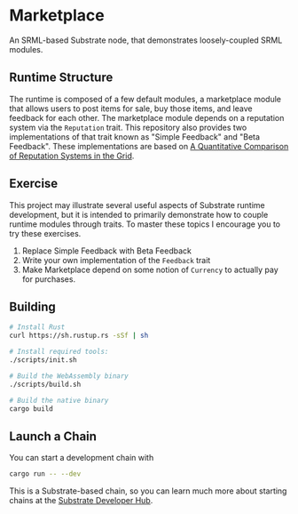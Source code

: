 # Marketplace

An SRML-based Substrate node, that demonstrates loosely-coupled SRML modules.

## Runtime Structure
The runtime is composed of a few default modules, a marketplace module that allows users to post items for sale, buy those items, and leave feedback for each other. The marketplace module depends on a reputation system via the `Reputation` trait. This repository also provides two implementations of that trait known as "Simple Feedback" and "Beta Feedback". These implementations are based on [A Quantitative Comparison of Reputation Systems in the Grid](https://www-users.cs.umn.edu/~weiss039/papers/Trust-Grid2005.pdf).

## Exercise
This project may illustrate several useful aspects of Substrate runtime development, but it is intended to primarily demonstrate how to couple runtime modules through traits. To master these topics I encourage you to try these exercises.

1. Replace Simple Feedback with Beta Feedback
2. Write your own implementation of the `Feedback` trait
3. Make Marketplace depend on some notion of `Currency` to actually pay for purchases.

## Building

```bash
# Install Rust
curl https://sh.rustup.rs -sSf | sh

# Install required tools:
./scripts/init.sh

# Build the WebAssembly binary
./scripts/build.sh

# Build the native binary
cargo build
```

## Launch a Chain

You can start a development chain with

```bash
cargo run -- --dev
```

This is a Substrate-based chain, so you can learn much more about starting chains at the [Substrate Developer Hub](https://substrate.dev).
